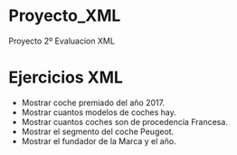 # Proyecto_XML
Proyecto 2º Evaluacion XML

# Ejercicios XML
* Mostrar coche premiado del año 2017. 
* Mostrar cuantos modelos de coches hay.
* Mostrar cuantos coches son de procedencia Francesa.
* Mostrar el segmento del coche Peugeot.
* Mostrar el fundador de la Marca y el año.


